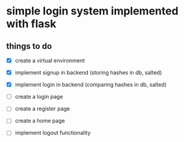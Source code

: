# simple login system implemented with flask

## things to do
- [x] create a virtual environment
- [x] implement signup in backend (storing hashes in db, salted)
- [x] implement login in backend (comparing hashes in db, salted)
- [ ] create a login page
- [ ] create a register page
- [ ] create a home page
- [ ] implement logout functionality


